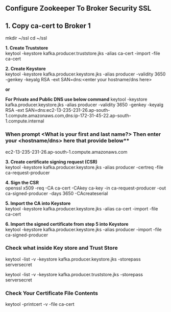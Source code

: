## Configure Zookeeper To Broker Security SSL

## 1. Copy ca-cert to Broker 1

mkdir ~/ssl
cd ~/ssl

**1. Create Truststore** <br />
keytool -keystore kafka.producer.truststore.jks -alias ca-cert -import -file ca-cert

**2. Create Keystore** <br />
keytool -keystore kafka.producer.keystore.jks -alias producer -validity 3650 -genkey -keyalg RSA -ext SAN=dns:<enter your hostname/dns here>

**or**

**For Private and Public DNS use below command**
keytool -keystore kafka.producer.keystore.jks -alias producer -validity 3650 -genkey -keyalg RSA -ext SAN=dns:ec2-13-235-231-26.ap-south-1.compute.amazonaws.com,dns:ip-172-31-45-22.ap-south-1.compute.internal

### When prompt <What is your first and last name?> Then enter your <hostname/dns> here that provide below**

ec2-13-235-231-26.ap-south-1.compute.amazonaws.com 

**3. Create certificate signing request (CSR)** <br />
keytool -keystore kafka.producer.keystore.jks -alias producer -certreq -file ca-request-producer

**4. Sign the CSR** <br />
openssl x509 -req -CA ca-cert -CAkey ca-key -in ca-request-producer -out ca-signed-producer -days 3650 -CAcreateserial

**5. Import the CA into Keystore** <br />
keytool -keystore kafka.producer.keystore.jks -alias ca-cert -import -file ca-cert

**6. Import the signed certificate from step 5 into Keystore** <br />
keytool -keystore kafka.producer.keystore.jks -alias producer -import -file ca-signed-producer


### Check what inside Key store and Trust Store

keytool -list -v -keystore kafka.producer.keystore.jks -storepass serversecret

keytool -list -v -keystore kafka.producer.truststore.jks -storepass serversecret

### Check Your Certificate File Contents

keytool -printcert -v -file ca-cert

